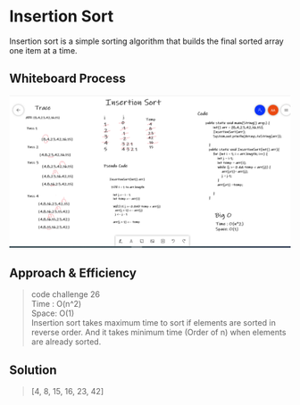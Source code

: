 # Insertion Sort
Insertion sort is a simple sorting algorithm that builds the final sorted array one item at a time.

## Whiteboard Process
![Whiteboard](c26.png)


## Approach & Efficiency
 > code challenge 26 <br>
   Time : O(n^2) <br>
   Space: O(1) <br>
   Insertion sort takes maximum time to sort if elements are sorted in reverse order. And it takes minimum time (Order of n) when elements are already sorted.
## Solution
 > [4, 8, 15, 16, 23, 42]
